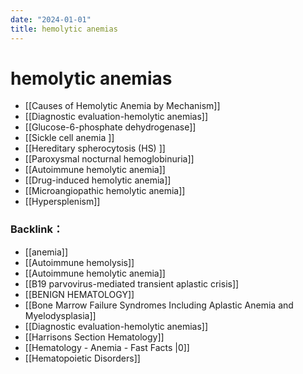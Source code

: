 ```yaml
---
date: "2024-01-01"
title: hemolytic anemias
---
```



# hemolytic anemias

* [[Causes of Hemolytic Anemia by Mechanism]]
* [[Diagnostic evaluation-hemolytic anemias]]
* [[Glucose-6-phosphate dehydrogenase]]
* [[Sickle cell anemia ]]
* [[Hereditary spherocytosis (HS) ]]
* [[Paroxysmal nocturnal hemoglobinuria]]
* [[Autoimmune hemolytic anemia]]
* [[Drug-induced hemolytic anemia]]
* [[Microangiopathic hemolytic anemia]]
* [[Hypersplenism]]

### Backlink：

- [[anemia]]
- [[Autoimmune hemolysis]]
- [[Autoimmune hemolytic anemia]]
- [[B19 parvovirus-mediated transient aplastic crisis]]
- [[BENIGN HEMATOLOGY]]
- [[Bone Marrow Failure Syndromes Including Aplastic Anemia and Myelodysplasia]]
- [[Diagnostic evaluation-hemolytic anemias]]
- [[Harrisons Section Hematology]]
- [[Hematology - Anemia - Fast Facts |0]]
- [[Hematopoietic Disorders]]
